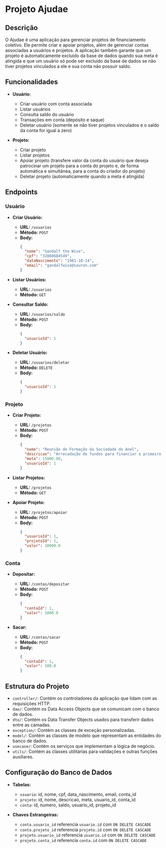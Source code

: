 # Projeto Ajudae

## Descrição

O Ajudae é uma aplicação para gerenciar projetos de financiamento coletivo. Ele permite criar e apoiar projetos, além de gerenciar contas associadas a usuários e projetos. A aplicação também garante que um projeto é automaticamente excluído da base de dados quando sua meta é atingida e que um usuário só pode ser excluído da base de dados se não tiver projetos vinculados a ele e sua conta não possuir saldo.

## Funcionalidades

- **Usuário:**
  - Criar usuário com conta associada
  - Listar usuários
  - Consulta saldo do usuário
  - Transações em conta (depósito e saque)
  - Deletar usuário (somente se não tiver projetos vinculados e o saldo da conta for igual a zero)

- **Projeto:**
  - Criar projeto
  - Listar projetos
  - Apoiar projeto (transfere valor da conta do usuário que deseja patrocinar um projeto para a conta do projeto e, de forma automática e simultânea, para a conta do criador do projeto)
  - Deletar projeto (automaticamente quando a meta é atingida)

## Endpoints

### Usuário

- **Criar Usuário:**
  - **URL:** `/usuarios`
  - **Método:** `POST`
  - **Body:**
    ```json
    {
      "nome": "Gandalf the Wise",
      "cpf": "32860684549",
      "dataNascimento": "1981-10-14",
      "email": "gandalfwise@sauron.com"
    }
    ```

- **Listar Usuários:**
  - **URL:** `/usuarios`
  - **Método:** `GET`

- **Consultar Saldo:**
  - **URL:** `/usuarios/saldo`
  - **Método:** `POST`
  - **Body:**
    ```json
    {
      "usuarioId": 1
    }
    ```

- **Deletar Usuário:**
  - **URL:** `/usuarios/deletar`
  - **Método:** `DELETE`
  - **Body:**
    ```json
    {
      "usuarioId": 1
    }
    ```

### Projeto

- **Criar Projeto:**
  - **URL:** `/projetos`
  - **Método:** `POST`
  - **Body:**
    ```json
    {
      "nome": "Reunião de Formação da Sociedade do Anel",
      "descricao": "Arrecadação de fundos para financiar o primeiro encontro de raças da Terra Média unidas para combater Saruman",
      "meta": 15000.00,
      "usuarioId": 1
    }
    ```

- **Listar Projetos:**
  - **URL:** `/projetos`
  - **Método:** `GET`

- **Apoiar Projeto:**
  - **URL:** `/projetos/apoiar`
  - **Método:** `POST`
  - **Body:**
    ```json
    {
      "usuarioId": 1,
      "projetoId": 1,
      "valor": 10000.0
    }
    ```
    
### Conta

- **Depositar:**
  - **URL:** `/contas/depositar`
  - **Método:** `POST`
  - **Body:**
    ```json
    {
      "contaId": 1,
      "valor": 1000.0
    }
    ```

- **Sacar:**
  - **URL:** `/contas/sacar`
  - **Método:** `POST`
  - **Body:**
    ```json
    {
      "contaId": 1,
      "valor": 500.0
    }
    ```
    

## Estrutura do Projeto

  - `controller/`: Contém os controladores da aplicação que lidam com as requisições HTTP.
  - `dao/`: Contém os Data Access Objects que se comunicam com o banco de dados.
  - `dto/`: Contém os Data Transfer Objects usados para transferir dados entre as camadas.
  - `exception/`: Contém as classes de exceção personalizadas.
  - `model/`: Contém as classes de modelo que representam as entidades do banco de dados.
  - `usecase/`: Contém os serviços que implementam a lógica de negócio.
  - `utils/`: Contém as classes utilitárias para validações e outras funções auxiliares.

## Configuração do Banco de Dados

- **Tabelas:**
  - `usuario`: id, nome, cpf, data_nascimento, email, conta_id
  - `projeto`: id, nome, descricao, meta, usuario_id, conta_id
  - `conta`: id, numero, saldo, usuario_id, projeto_id

- **Chaves Estrangeiras:**
  - `conta.usuario_id` referencia `usuario.id` com `ON DELETE CASCADE`
  - `conta.projeto_id` referencia `projeto.id` com `ON DELETE CASCADE`
  - `projeto.usuario_id` referencia `usuario.id` com `ON DELETE CASCADE`
  - `projeto.conta_id` referencia `conta.id` com `ON DELETE CASCADE`

